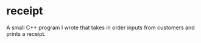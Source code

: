 # receipt
A small C++ program I wrote that takes in order inputs from customers and prints a receipt.
